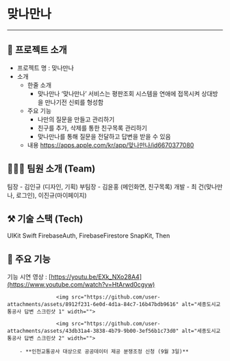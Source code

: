 # 맞나만나


---

## 📱 프로젝트 소개

- 프로젝트 명 : 맞나만나
- 소개
    - 한줄 소개
        - 맞나만나 ‘맞나만나’ 서비스는 평판조회 시스템을 연애에 접목시켜 상대방을 만나기전 신뢰를 형성함
    - 주요 기능
        - 나만의 질문을 만들고 관리하기
        - 친구를 추가, 삭제를 통한 친구목록 관리하기
        - 맞나만나를 통해 질문을 전달하고 답변을 받을 수 있음
    - 내용 
    https://apps.apple.com/kr/app/맞나만나/id6670377080

## 🧑🏻‍💻 팀원 소개 (Team)

팀장 - 김인규 (디자인, 기획)
부팀장 - 김윤홍 (메인화면, 친구목록)
개발 - 최 건(맞나만나, 로그인), 이진규(마이페이지) 

## ⚒️ 기술 스택 (Tech)

UIKit
Swift
FirebaseAuth, FirebaseFirestore
SnapKit, Then

## 📱 주요 기능

기능 시연 영상 : [https://youtu.be/EXk_NXo28A4](https://www.youtube.com/watch?v=HtArwd0cgyw)

                    
                    
                    <img src="https://github.com/user-attachments/assets/8912f231-6e0d-4d1a-84c7-16b47bdb9616" alt="세종도시교통공사 답변 스크린샷 1" width="">
                    
                    <img src="https://github.com/user-attachments/assets/43db31a4-3838-4b79-9b00-3ef56b1c73d0" alt="세종도시교통공사 답변 스크린샷 2" width="">
                    
        - **인천교통공사 대상으로 공공데이터 제공 분쟁조정 신청 (9월 3일)**
